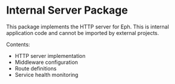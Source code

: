 # Internal Server Package

This package implements the HTTP server for Eph.
This is internal application code and cannot be imported by external projects.

Contents:
- HTTP server implementation
- Middleware configuration
- Route definitions
- Service health monitoring 